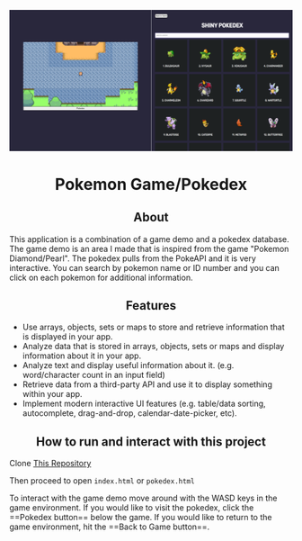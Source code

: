 <center>

![Pokemon Game/Pokedex](img/githubImage.png)

# Pokemon Game/Pokedex

## About

</center>

This application is a combination of a game demo and a pokedex database. The game demo is an area I made that is inspired from the game "Pokemon Diamond/Pearl". The pokedex pulls from the PokeAPI and it is very interactive. You can search by pokemon name or ID number and you can click on each pokemon for additional information.

<center>

## Features

</center>

- Use arrays, objects, sets or
  maps to store and retrieve
  information that is displayed
  in your app.
- Analyze data that is stored in
  arrays, objects, sets or maps
  and display information about
  it in your app.
- Analyze text and display
  useful information about it.
  (e.g. word/character count in
  an input field)
- Retrieve data from a
  third-party API and use it to
  display something within your
  app.
- Implement modern interactive
  UI features (e.g. table/data
  sorting, autocomplete,
  drag-and-drop,
  calendar-date-picker, etc).

<center>

## How to run and interact with this project

</center>

Clone [This Repository](https://github.com/KurtisEdwards220/pokemon-game)

Then proceed to open `index.html` or `pokedex.html`

To interact with the game demo move around with the WASD keys in the game environment. If you would like to visit the pokedex, click the ==Pokedex button== below the game. If you would like to return to the game environment, hit the ==Back to Game button==.

